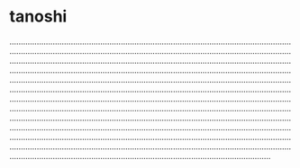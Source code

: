 # tanoshi
...................................................................................................................................................................................................................................................................................................................................................................................................................................................................................................................................................................................................................................................................................................................................................................................................................................................................................................................................................................................................................................................................................................................................................................................................................................................................................................................................................................................................................................................................................................................................................................................................................................................................